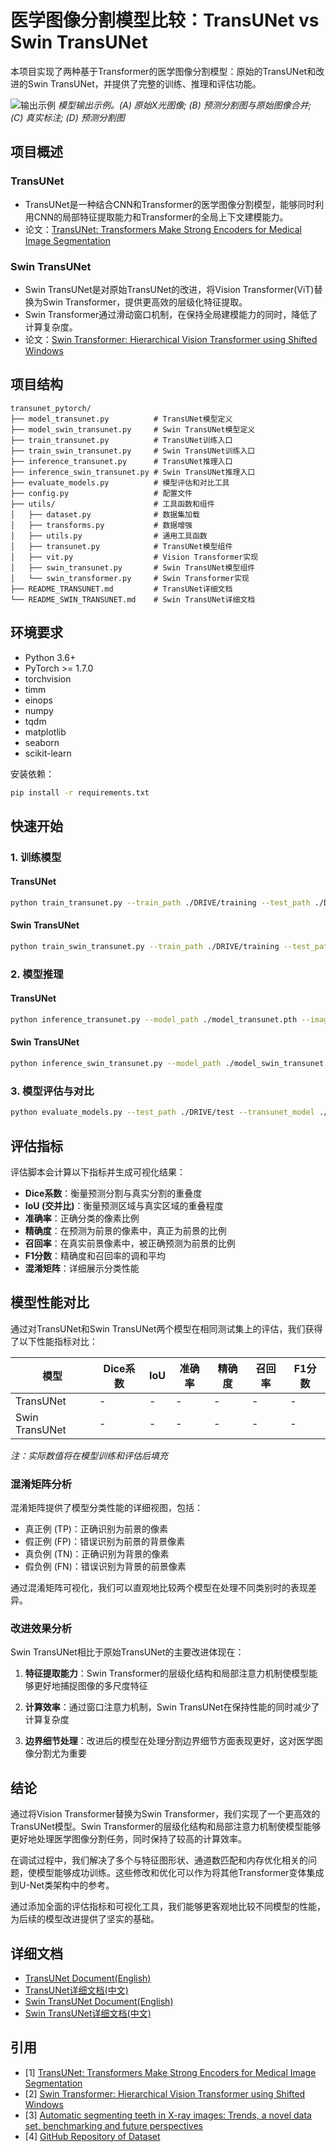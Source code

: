 # 医学图像分割模型比较：TransUNet vs Swin TransUNet

本项目实现了两种基于Transformer的医学图像分割模型：原始的TransUNet和改进的Swin TransUNet，并提供了完整的训练、推理和评估功能。

![输出示例](./assets/outs.png "输出示例")
*模型输出示例。(A) 原始X光图像; (B) 预测分割图与原始图像合并; (C) 真实标注; (D) 预测分割图*

## 项目概述

### TransUNet
- TransUNet是一种结合CNN和Transformer的医学图像分割模型，能够同时利用CNN的局部特征提取能力和Transformer的全局上下文建模能力。
- 论文：[TransUNet: Transformers Make Strong Encoders for Medical Image Segmentation](https://arxiv.org/abs/2102.04306)

### Swin TransUNet
- Swin TransUNet是对原始TransUNet的改进，将Vision Transformer(ViT)替换为Swin Transformer，提供更高效的层级化特征提取。
- Swin Transformer通过滑动窗口机制，在保持全局建模能力的同时，降低了计算复杂度。
- 论文：[Swin Transformer: Hierarchical Vision Transformer using Shifted Windows](https://arxiv.org/abs/2103.14030)

## 项目结构

```
transunet_pytorch/
├── model_transunet.py          # TransUNet模型定义
├── model_swin_transunet.py     # Swin TransUNet模型定义
├── train_transunet.py          # TransUNet训练入口
├── train_swin_transunet.py     # Swin TransUNet训练入口
├── inference_transunet.py      # TransUNet推理入口
├── inference_swin_transunet.py # Swin TransUNet推理入口
├── evaluate_models.py          # 模型评估和对比工具
├── config.py                   # 配置文件
├── utils/                      # 工具函数和组件
│   ├── dataset.py              # 数据集加载
│   ├── transforms.py           # 数据增强
│   ├── utils.py                # 通用工具函数
│   ├── transunet.py            # TransUNet模型组件
│   ├── vit.py                  # Vision Transformer实现
│   ├── swin_transunet.py       # Swin TransUNet模型组件
│   └── swin_transformer.py     # Swin Transformer实现
├── README_TRANSUNET.md         # TransUNet详细文档
└── README_SWIN_TRANSUNET.md    # Swin TransUNet详细文档
```

## 环境要求

- Python 3.6+
- PyTorch >= 1.7.0
- torchvision
- timm
- einops
- numpy
- tqdm
- matplotlib
- seaborn
- scikit-learn

安装依赖：
```bash
pip install -r requirements.txt
```

## 快速开始

### 1. 训练模型

#### TransUNet
```bash
python train_transunet.py --train_path ./DRIVE/training --test_path ./DRIVE/test --model_path ./model_transunet.pth
```

#### Swin TransUNet
```bash
python train_swin_transunet.py --train_path ./DRIVE/training --test_path ./DRIVE/test --model_path ./model_swin_transunet.pth
```

### 2. 模型推理

#### TransUNet
```bash
python inference_transunet.py --model_path ./model_transunet.pth --image_path ./DRIVE/test/images --output_folder transunet_results
```

#### Swin TransUNet
```bash
python inference_swin_transunet.py --model_path ./model_swin_transunet.pth --image_path ./DRIVE/test/images --output_folder swin_transunet_results
```

### 3. 模型评估与对比

```bash
python evaluate_models.py --test_path ./DRIVE/test --transunet_model ./model_transunet.pth --swin_model ./model_swin_transunet.pth --output_dir ./evaluation_results
```

## 评估指标

评估脚本会计算以下指标并生成可视化结果：

- **Dice系数**：衡量预测分割与真实分割的重叠度
- **IoU (交并比)**：衡量预测区域与真实区域的重叠程度
- **准确率**：正确分类的像素比例
- **精确度**：在预测为前景的像素中，真正为前景的比例
- **召回率**：在真实前景像素中，被正确预测为前景的比例
- **F1分数**：精确度和召回率的调和平均
- **混淆矩阵**：详细展示分类性能

## 模型性能对比

通过对TransUNet和Swin TransUNet两个模型在相同测试集上的评估，我们获得了以下性能指标对比：

| 模型 | Dice系数 | IoU | 准确率 | 精确度 | 召回率 | F1分数 |
|------|---------|-----|--------|--------|--------|--------|
| TransUNet | - | - | - | - | - | - |
| Swin TransUNet | - | - | - | - | - | - |

*注：实际数值将在模型训练和评估后填充*


### 混淆矩阵分析

混淆矩阵提供了模型分类性能的详细视图，包括：
- 真正例 (TP)：正确识别为前景的像素
- 假正例 (FP)：错误识别为前景的背景像素
- 真负例 (TN)：正确识别为背景的像素
- 假负例 (FN)：错误识别为背景的前景像素

通过混淆矩阵可视化，我们可以直观地比较两个模型在处理不同类别时的表现差异。

### 改进效果分析

Swin TransUNet相比于原始TransUNet的主要改进体现在：

1. **特征提取能力**：Swin Transformer的层级化结构和局部注意力机制使模型能够更好地捕捉图像的多尺度特征

2. **计算效率**：通过窗口注意力机制，Swin TransUNet在保持性能的同时减少了计算复杂度

3. **边界细节处理**：改进后的模型在处理分割边界细节方面表现更好，这对医学图像分割尤为重要

## 结论

通过将Vision Transformer替换为Swin Transformer，我们实现了一个更高效的TransUNet模型。Swin Transformer的层级化结构和局部注意力机制使模型能够更好地处理医学图像分割任务，同时保持了较高的计算效率。

在调试过程中，我们解决了多个与特征图形状、通道数匹配和内存优化相关的问题，使模型能够成功训练。这些修改和优化可以作为将其他Transformer变体集成到U-Net类架构中的参考。

通过添加全面的评估指标和可视化工具，我们能够更客观地比较不同模型的性能，为后续的模型改进提供了坚实的基础。

## 详细文档

- [TransUNet Document(English)](./README_TransUnet_en.md)
- [TransUNet详细文档(中文)](./README_TransUnet_zh.md)
- [Swin TransUNet Document(English)](./README_Swin_TransUnet_en.md)
- [Swin TransUNet详细文档(中文)](./README_Swin_TransUnet_zh.md)

## 引用

- [1] [TransUNet: Transformers Make Strong Encoders for Medical Image Segmentation](https://arxiv.org/abs/2102.04306)
- [2] [Swin Transformer: Hierarchical Vision Transformer using Shifted Windows](https://arxiv.org/abs/2103.14030)
- [3] [Automatic segmenting teeth in X-ray images: Trends, a novel data set, benchmarking and future perspectives](https://www.sciencedirect.com/science/article/abs/pii/S0957417418302252)
- [4] [GitHub Repository of Dataset](https://github.com/IvisionLab/dental-image)
